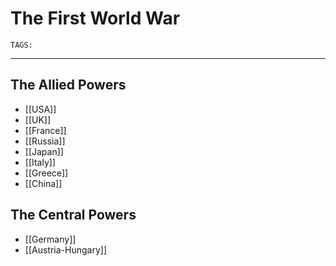 # The First World War
`TAGS:` 

---
## The Allied Powers
- [[USA]]
- [[UK]]
- [[France]]
- [[Russia]]
- [[Japan]]
- [[Italy]]
- [[Greece]]
- [[China]]

## The Central Powers
- [[Germany]]
- [[Austria-Hungary]]